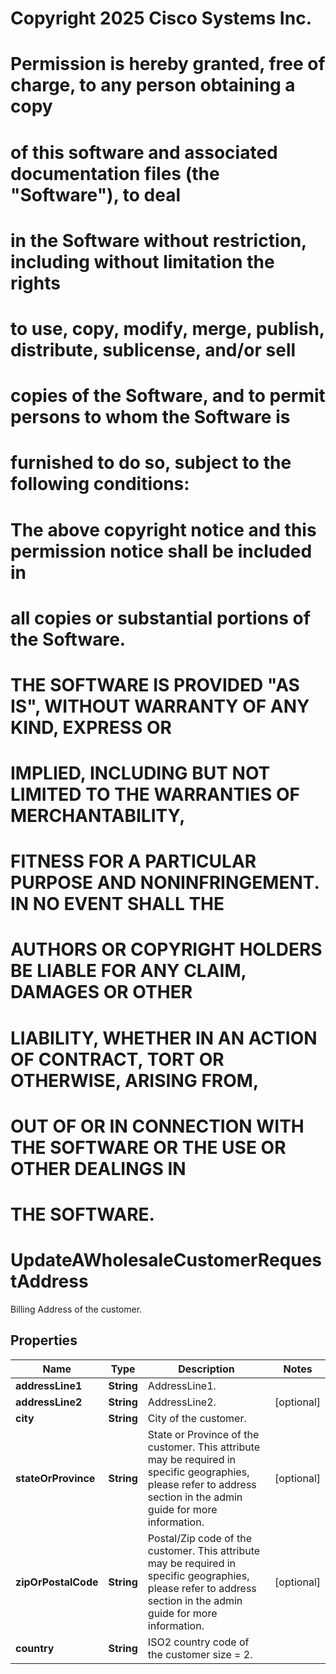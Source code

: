 <!--  Copyright 2025 Cisco Systems Inc.

Permission is hereby granted, free of charge, to any person obtaining a copy
of this software and associated documentation files (the "Software"), to deal
in the Software without restriction, including without limitation the rights
to use, copy, modify, merge, publish, distribute, sublicense, and/or sell
copies of the Software, and to permit persons to whom the Software is
furnished to do so, subject to the following conditions:

The above copyright notice and this permission notice shall be included in
all copies or substantial portions of the Software.

THE SOFTWARE IS PROVIDED "AS IS", WITHOUT WARRANTY OF ANY KIND, EXPRESS OR
IMPLIED, INCLUDING BUT NOT LIMITED TO THE WARRANTIES OF MERCHANTABILITY,
FITNESS FOR A PARTICULAR PURPOSE AND NONINFRINGEMENT. IN NO EVENT SHALL THE
AUTHORS OR COPYRIGHT HOLDERS BE LIABLE FOR ANY CLAIM, DAMAGES OR OTHER
LIABILITY, WHETHER IN AN ACTION OF CONTRACT, TORT OR OTHERWISE, ARISING FROM,
OUT OF OR IN CONNECTION WITH THE SOFTWARE OR THE USE OR OTHER DEALINGS IN
THE SOFTWARE.-->
# Copyright 2025 Cisco Systems Inc.
#
# Permission is hereby granted, free of charge, to any person obtaining a copy
# of this software and associated documentation files (the "Software"), to deal
# in the Software without restriction, including without limitation the rights
# to use, copy, modify, merge, publish, distribute, sublicense, and/or sell
# copies of the Software, and to permit persons to whom the Software is
# furnished to do so, subject to the following conditions:
#
# The above copyright notice and this permission notice shall be included in
# all copies or substantial portions of the Software.
#
# THE SOFTWARE IS PROVIDED "AS IS", WITHOUT WARRANTY OF ANY KIND, EXPRESS OR
# IMPLIED, INCLUDING BUT NOT LIMITED TO THE WARRANTIES OF MERCHANTABILITY,
# FITNESS FOR A PARTICULAR PURPOSE AND NONINFRINGEMENT. IN NO EVENT SHALL THE
# AUTHORS OR COPYRIGHT HOLDERS BE LIABLE FOR ANY CLAIM, DAMAGES OR OTHER
# LIABILITY, WHETHER IN AN ACTION OF CONTRACT, TORT OR OTHERWISE, ARISING FROM,
# OUT OF OR IN CONNECTION WITH THE SOFTWARE OR THE USE OR OTHER DEALINGS IN
# THE SOFTWARE.



# UpdateAWholesaleCustomerRequestAddress

Billing Address of the customer.

## Properties

| Name | Type | Description | Notes |
|------------ | ------------- | ------------- | -------------|
|**addressLine1** | **String** | AddressLine1. |  |
|**addressLine2** | **String** | AddressLine2. |  [optional] |
|**city** | **String** | City of the customer. |  |
|**stateOrProvince** | **String** | State or Province of the customer. This attribute may be required in specific geographies, please refer to address section in the admin guide for more information. |  [optional] |
|**zipOrPostalCode** | **String** | Postal/Zip code of the customer. This attribute may be required in specific geographies, please refer to address section in the admin guide for more information. |  [optional] |
|**country** | **String** | ISO2 country code of the customer size &#x3D; 2. |  |



